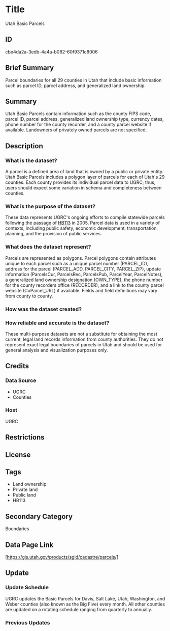 # Title

Utah Basic Parcels

## ID

cbe4da2a-3edb-4a4a-b082-60f9371c8006

## Brief Summary

Parcel boundaries for all 29 counties in Utah that include basic information such as parcel ID, parcel address, and generalized land ownership.

## Summary

Utah Basic Parcels contain information such as the county FIPS code, parcel ID, parcel address, generalized land ownership type, currency dates, phone number for the county recorder, and a county parcel website if available. Landowners of privately owned parcels are not specified.

## Description

### What is the dataset?

A parcel is a defined area of land that is owned by a public or private entity. Utah Basic Parcels includes a polygon layer of parcels for each of Utah's 29 counties. Each county provides its individual parcel data to UGRC; thus, users should expect some variation in schema and completeness between counties.

### What is the purpose of the dataset?

These data represents UGRC's ongoing efforts to compile statewide parcels following the passage of [HB113](https://le.utah.gov/~2005/bills/hbillenr/HB0113.htm) in 2005. Parcel data is used in a variety of contexts, including public safety, economic development, transportation, planning, and the provision of public services.

### What does the dataset represent?

Parcels are represented as polygons. Parcel polygons contain attributes unique to each parcel such as a unique parcel number (PARCEL_ID), address for the parcel (PARCEL_ADD, PARCEL_CITY, PARCEL_ZIP), update information (ParcelsCur, ParcelsRec, ParcelsPub, ParcelYear, ParcelNotes), a generalized land ownership designation (OWN_TYPE), the phone number for the county recorders office (RECORDER), and a link to the county parcel website (CoParcel_URL) if available. Fields and field definitions may vary from county to county.

### How was the dataset created?

<!--- When talking about how the dataset was made, the original metadata talks about the "LIR Working Group", which I presume was the primary force behind the LIR parcels, but was that group also responsible for these basic parcels? Is the history of both datasets about the same? -->

### How reliable and accurate is the dataset?

These multi-purpose datasets are not a substitute for obtaining the most current, legal land records information from county authorities. They do not represent exact legal boundaries of parcels in Utah and should be used for general analysis and visualization purposes only.

## Credits

### Data Source

- UGRC
- Counties

### Host

UGRC

## Restrictions

## License

## Tags

- Land ownership
- Private land
- Public land
- HB113

## Secondary Category

Boundaries

## Data Page Link

[https://gis.utah.gov/products/sgid/cadastre/parcels/]

## Update

### Update Schedule

UGRC updates the Basic Parcels for Davis, Salt Lake, Utah, Washington, and Weber counties (also known as the Big Five) every month. All other counties are updated on a rotating schedule ranging from quarterly to annually.

### Previous Updates
